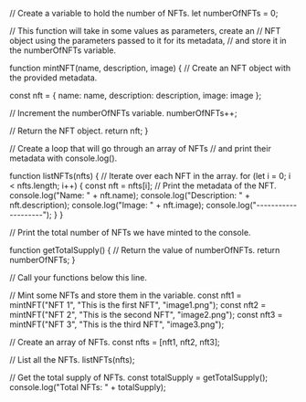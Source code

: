 // Create a variable to hold the number of NFTs.
let numberOfNFTs = 0;

// This function will take in some values as parameters, create an
// NFT object using the parameters passed to it for its metadata, 
// and store it in the numberOfNFTs variable.

function mintNFT(name, description, image) {
  // Create an NFT object with the provided metadata.

  const nft = {
    name: name,
    description: description,
    image: image
  };

  // Increment the numberOfNFTs variable.
  numberOfNFTs++;

  // Return the NFT object.
  return nft;
}

// Create a loop that will go through an array of NFTs
// and print their metadata with console.log().

function listNFTs(nfts) {
  // Iterate over each NFT in the array.
  for (let i = 0; i < nfts.length; i++) {
    const nft = nfts[i];
    // Print the metadata of the NFT.
    console.log("Name: " + nft.name);
    console.log("Description: " + nft.description);
    console.log("Image: " + nft.image);
    console.log("--------------------");
  }
}

// Print the total number of NFTs we have minted to the console.

function getTotalSupply() {
  // Return the value of numberOfNFTs.
  return numberOfNFTs;
}

// Call your functions below this line.

// Mint some NFTs and store them in the variable.
const nft1 = mintNFT("NFT 1", "This is the first NFT", "image1.png");
const nft2 = mintNFT("NFT 2", "This is the second NFT", "image2.png");
const nft3 = mintNFT("NFT 3", "This is the third NFT", "image3.png");

// Create an array of NFTs.
const nfts = [nft1, nft2, nft3];

// List all the NFTs.
listNFTs(nfts);

// Get the total supply of NFTs.
const totalSupply = getTotalSupply();
console.log("Total NFTs: " + totalSupply);
